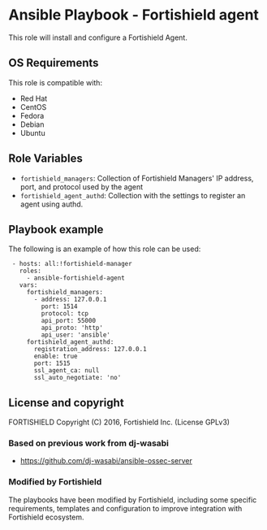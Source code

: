 Ansible Playbook - Fortishield agent
==============================

This role will install and configure a Fortishield Agent.

OS Requirements
----------------

This role is compatible with:
 * Red Hat
 * CentOS
 * Fedora
 * Debian
 * Ubuntu


Role Variables
--------------

* `fortishield_managers`: Collection of Fortishield Managers' IP address, port, and protocol used by the agent
* `fortishield_agent_authd`: Collection with the settings to register an agent using authd.

Playbook example
----------------

The following is an example of how this role can be used:

     - hosts: all:!fortishield-manager
       roles:
         - ansible-fortishield-agent
       vars:
         fortishield_managers:
           - address: 127.0.0.1
             port: 1514
             protocol: tcp
             api_port: 55000
             api_proto: 'http'
             api_user: 'ansible'
         fortishield_agent_authd:
           registration_address: 127.0.0.1
           enable: true
           port: 1515
           ssl_agent_ca: null
           ssl_auto_negotiate: 'no'


License and copyright
---------------------

FORTISHIELD Copyright (C) 2016, Fortishield Inc. (License GPLv3)

### Based on previous work from dj-wasabi

  - https://github.com/dj-wasabi/ansible-ossec-server

### Modified by Fortishield

The playbooks have been modified by Fortishield, including some specific requirements, templates and configuration to improve integration with Fortishield ecosystem.
